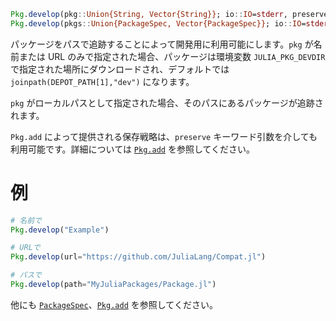 ```julia
Pkg.develop(pkg::Union{String, Vector{String}}; io::IO=stderr, preserve=PRESERVE_TIERED, installed=false)
Pkg.develop(pkgs::Union{PackageSpec, Vector{PackageSpec}}; io::IO=stderr, preserve=PRESERVE_TIERED, installed=false)
```

パッケージをパスで追跡することによって開発用に利用可能にします。`pkg` が名前または URL のみで指定された場合、パッケージは環境変数 `JULIA_PKG_DEVDIR` で指定された場所にダウンロードされ、デフォルトでは `joinpath(DEPOT_PATH[1],"dev")` になります。

`pkg` がローカルパスとして指定された場合、そのパスにあるパッケージが追跡されます。

`Pkg.add` によって提供される保存戦略は、`preserve` キーワード引数を介しても利用可能です。詳細については [`Pkg.add`](@ref) を参照してください。

# 例

```julia
# 名前で
Pkg.develop("Example")

# URLで
Pkg.develop(url="https://github.com/JuliaLang/Compat.jl")

# パスで
Pkg.develop(path="MyJuliaPackages/Package.jl")
```

他にも [`PackageSpec`](@ref)、[`Pkg.add`](@ref) を参照してください。
